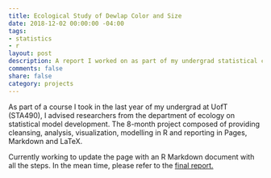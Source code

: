```yaml
---
title: Ecological Study of Dewlap Color and Size
date: 2018-12-02 00:00:00 -04:00
tags:
- statistics
- r
layout: post
description: A report I worked on as part of my undergrad statistical consultation
comments: false
share: false
category: projects
---
```


As part of a course I took in the last year of my undergrad at UofT (STA490), I advised researchers from the department of  ecology on statistical model development. The 8-month project composed of providing cleansing, analysis, visualization, modelling in R and reporting in Pages, Markdown and LaTeX.

Currently working to update the page with an R Markdown document with all the steps. In the mean time, please refer to the [final report.](http://www.justinsjlee.com/Final%20Report%20v2.pdf)
